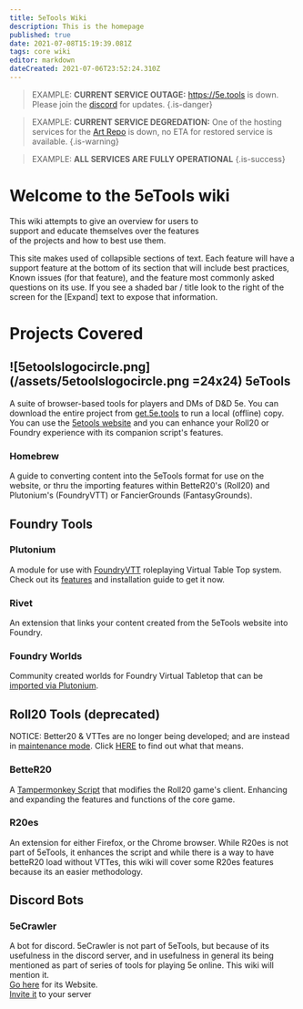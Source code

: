 ```yaml
---
title: 5eTools Wiki
description: This is the homepage
published: true
date: 2021-07-08T15:19:39.081Z
tags: core wiki
editor: markdown
dateCreated: 2021-07-06T23:52:24.310Z
---
```


> EXAMPLE: **CURRENT SERVICE OUTAGE:** https://5e.tools is down. Please join the [discord](https://discord.gg/nGvRCDs) for updates.
{.is-danger}

> EXAMPLE: **CURRENT SERVICE DEGREDATION:** One of the hosting services for the [Art Repo](https://dmsguild201.github.io/Roll20_resources/) is down, no ETA for restored service is available.
{.is-warning}

> EXAMPLE: **ALL SERVICES ARE FULLY OPERATIONAL**
{.is-success}



# Welcome to the 5eTools wiki

This wiki attempts to give an overview for users to  
support and educate themselves over the features  
of the projects and how to best use them.

This site makes used of collapsible sections of text. Each feature will have a support feature at the bottom of its section that will include best practices, Known issues (for that feature), and the feature most commonly asked questions on its use. If you see a shaded bar / title look to the right of the screen for the [Expand] text to expose that information. 

# Projects Covered

## ![5etoolslogocircle.png](/assets/5etoolslogocircle.png =24x24) 5eTools 

A suite of browser-based tools for players and DMs of D&D 5e. You can download the entire project from [get.5e.tools](https://get.5etools.com/) to run a local (offline) copy. You can use the [5etools website](https://5e.tools/) and you can enhance your Roll20 or Foundry experience with its companion script's features.

### Homebrew

A guide to converting content into the 5eTools format for use on the website, or thru the importing features within BetteR20's (Roll20) and Plutonium's (FoundryVTT) or FancierGrounds (FantasyGrounds).

## Foundry Tools

### Plutonium

A module for use with [FoundryVTT](http://foundryvtt.com/) roleplaying Virtual Table Top system. Check out its [features](https://wiki.5e.tools/index.php/Feature:_FoundryTool) and installation guide to get it now.

### Rivet

An extension that links your content created from the 5eTools website into Foundry.

### Foundry Worlds

Community created worlds for Foundry Virtual Tabletop that can be [imported via Plutonium](https://wiki.5e.tools/index.php/Feature:Importing:World).

## Roll20 Tools (deprecated)

NOTICE: Better20 & VTTes are no longer being developed; and are instead in [maintenance mode](https://wiki.5e.tools/index.php/BetteR20:maintenance_mode). Click [HERE](https://wiki.5e.tools/index.php/BetteR20:maintenance_mode) to find out what that means.

### BetteR20

A [Tampermonkey Script](https://www.tampermonkey.net/) that modifies the Roll20 game's client. Enhancing and expanding the features and functions of the core game.

### R20es

An extension for either Firefox, or the Chrome browser. While R20es is not part of 5eTools, it enhances the script and while there is a way to have betteR20 load without VTTes, this wiki will cover some R20es features because its an easier methodology.

## Discord Bots

### 5eCrawler

A bot for discord. 5eCrawler is not part of 5eTools, but because of its usefulness in the discord server, and in usefulness in general its being mentioned as part of series of tools for playing 5e online. This wiki will mention it.  
[Go here](https://crawleremporium.com/) for its Website.  
[Invite it](https://discordapp.com/oauth2/authorize?client_id=559331529378103317&scope=bot&permissions=536977472) to your server